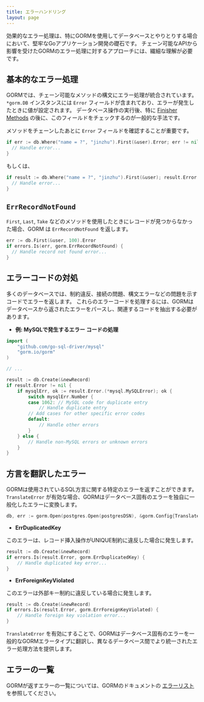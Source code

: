 ```yaml
---
title: エラーハンドリング
layout: page
---
```


効果的なエラー処理は、特にGORMを使用してデータベースとやりとりする場合において、堅牢なGoアプリケーション開発の礎石です。 チェーン可能なAPIから影響を受けたGORMのエラー処理に対するアプローチには、繊細な理解が必要です。

## 基本的なエラー処理

GORMでは、チェーン可能なメソッドの構文にエラー処理が統合されています。 `*gorm.DB` インスタンスには `Error` フィールドが含まれており、エラーが発生したときに値が設定されます。 データベース操作の実行後、特に [Finisher Methods](method_chaining.html#finisher_method) の後に、このフィールドをチェックするのが一般的な手法です。

メソッドをチェーンしたあとに `Error` フィールドを確認することが重要です。

```go
if err := db.Where("name = ?", "jinzhu").First(&user).Error; err != nil {
  // Handle error...
}
```

もしくは、

```go
if result := db.Where("name = ?", "jinzhu").First(&user); result.Error != nil {
  // Handle error...
}
```

## `ErrRecordNotFound`

`First`, `Last`, `Take` などのメソッドを使用したときにレコードが見つからなかった場合、GORM は `ErrRecordNotFound` を返します。

```go
err := db.First(&user, 100).Error
if errors.Is(err, gorm.ErrRecordNotFound) {
  // Handle record not found error...
}
```

## エラーコードの対処

多くのデータベースでは、制約違反、接続の問題、構文エラーなどの問題を示すコードでエラーを返します。 これらのエラーコードを処理するには、GORMはデータベースから返されたエラーをパースし、関連するコードを抽出する必要があります。

- **例: MySQLで発生するエラー コードの処理**

```go
import (
    "github.com/go-sql-driver/mysql"
    "gorm.io/gorm"
)

// ...

result := db.Create(&newRecord)
if result.Error != nil {
    if mysqlErr, ok := result.Error.(*mysql.MySQLError); ok {
        switch mysqlErr.Number {
        case 1062: // MySQL code for duplicate entry
            // Handle duplicate entry
        // Add cases for other specific error codes
        default:
            // Handle other errors
        }
    } else {
        // Handle non-MySQL errors or unknown errors
    }
}
```

## 方言を翻訳したエラー

GORMは使用されているSQL方言に関する特定のエラーを返すことができます。`TranslateError` が有効な場合、GORMはデータベース固有のエラーを独自に一般化したエラーに変換します。

```go
db, err := gorm.Open(postgres.Open(postgresDSN), &gorm.Config{TranslateError: true})
```

- **ErrDuplicatedKey**

このエラーは、レコード挿入操作がUNIQUE制約に違反した場合に発生します。

```go
result := db.Create(&newRecord)
if errors.Is(result.Error, gorm.ErrDuplicatedKey) {
    // Handle duplicated key error...
}
```

- **ErrForeignKeyViolated**

このエラーは外部キー制約に違反している場合に発生します。

```go
result := db.Create(&newRecord)
if errors.Is(result.Error, gorm.ErrForeignKeyViolated) {
    // Handle foreign key violation error...
}
```

`TranslateError` を有効にすることで、GORMはデータベース固有のエラーを一般的なGORMエラータイプに翻訳し、異なるデータベース間でより統一されたエラー処理方法を提供します。

## エラーの一覧

GORMが返すエラーの一覧については、GORMのドキュメントの [エラーリスト](https://github.com/go-gorm/gorm/blob/master/errors.go) を参照してください。
